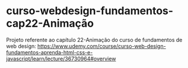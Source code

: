 # curso-webdesign-fundamentos-cap22-Animação
Projeto referente ao capítulo 22-Animação do curso de fundamentos de web design: https://www.udemy.com/course/curso-web-design-fundamentos-aprenda-html-css-e-javascript/learn/lecture/36730964#overview
